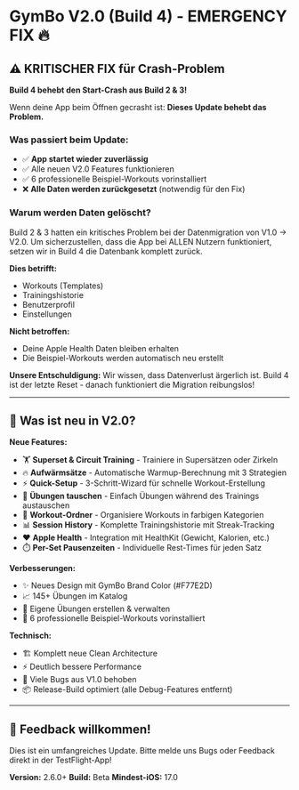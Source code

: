 # GymBo V2.0 (Build 4) - EMERGENCY FIX 🔥

## ⚠️ KRITISCHER FIX für Crash-Problem

**Build 4 behebt den Start-Crash aus Build 2 & 3!**

Wenn deine App beim Öffnen gecrasht ist: **Dieses Update behebt das Problem.**

### Was passiert beim Update:
- ✅ **App startet wieder zuverlässig**
- ✅ Alle neuen V2.0 Features funktionieren
- ✅ 6 professionelle Beispiel-Workouts vorinstalliert
- ❌ **Alle Daten werden zurückgesetzt** (notwendig für den Fix)

### Warum werden Daten gelöscht?
Build 2 & 3 hatten ein kritisches Problem bei der Datenmigration von V1.0 → V2.0. Um sicherzustellen, dass die App bei ALLEN Nutzern funktioniert, setzen wir in Build 4 die Datenbank komplett zurück.

**Dies betrifft:**
- Workouts (Templates)
- Trainingshistorie  
- Benutzerprofil
- Einstellungen

**Nicht betroffen:**
- Deine Apple Health Daten bleiben erhalten
- Die Beispiel-Workouts werden automatisch neu erstellt

**Unsere Entschuldigung:** Wir wissen, dass Datenverlust ärgerlich ist. Build 4 ist der letzte Reset - danach funktioniert die Migration reibungslos!

---

## 🎉 Was ist neu in V2.0?

**Neue Features:**
- 🏋️ **Superset & Circuit Training** - Trainiere in Supersätzen oder Zirkeln
- 🔥 **Aufwärmsätze** - Automatische Warmup-Berechnung mit 3 Strategien
- ⚡ **Quick-Setup** - 3-Schritt-Wizard für schnelle Workout-Erstellung
- 🔄 **Übungen tauschen** - Einfach Übungen während des Trainings austauschen
- 📂 **Workout-Ordner** - Organisiere Workouts in farbigen Kategorien
- 📊 **Session History** - Komplette Trainingshistorie mit Streak-Tracking
- ❤️ **Apple Health** - Integration mit HealthKit (Gewicht, Kalorien, etc.)
- ⏱️ **Per-Set Pausenzeiten** - Individuelle Rest-Times für jeden Satz

**Verbesserungen:**
- ✨ Neues Design mit GymBo Brand Color (#F77E2D)
- 📈 145+ Übungen im Katalog
- 🎯 Eigene Übungen erstellen & verwalten
- 💪 6 professionelle Beispiel-Workouts vorinstalliert

**Technisch:**
- 🏗️ Komplett neue Clean Architecture
- ⚡ Deutlich bessere Performance
- 🐛 Viele Bugs aus V1.0 behoben
- 📦 Release-Build optimiert (alle Debug-Features entfernt)

---

## 📝 Feedback willkommen!

Dies ist ein umfangreiches Update. Bitte melde uns Bugs oder Feedback direkt in der TestFlight-App!

**Version:** 2.6.0+
**Build:** Beta
**Mindest-iOS:** 17.0
